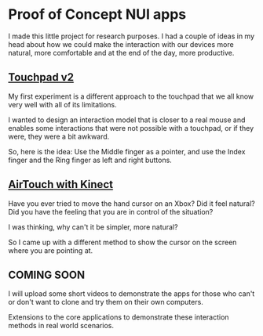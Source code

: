 # Proof of Concept NUI apps

I made this little project for research purposes. I had a couple of ideas in my head about how we could make the interaction with our devices more natural, more comfortable and at the end of the day, more productive.

## [Touchpad v2](NUI.Touchpad)

My first experiment is a different approach to the touchpad that we all know very well with all of its limitations.

I wanted to design an interaction model that is closer to a real mouse and enables some interactions that were not possible with a touchpad, or if they were, they were a bit awkward.

So, here is the idea: Use the Middle finger as a pointer, and use the Index finger and the Ring finger as left and right buttons.

## [AirTouch with Kinect](NUI.Kinect)

Have you ever tried to move the hand cursor on an Xbox? Did it feel natural? Did you have the feeling that you are in control of the situation?

I was thinking, why can't it be simpler, more natural?

So I came up with a different method to show the cursor on the screen where you are pointing at.

## COMING SOON

I will upload some short videos to demonstrate the apps for those who can't or don't want to clone and try them on their own computers.

Extensions to the core applications to demonstrate these interaction methods in real world scenarios.